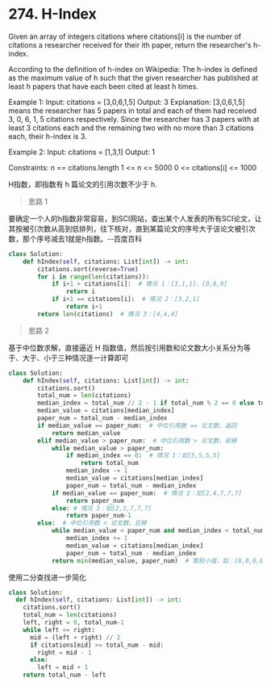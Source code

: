 # 274. H-Index

Given an array of integers citations where citations[i] is the number of citations a researcher received for their ith paper, return the researcher's h-index.

According to the definition of h-index on Wikipedia: The h-index is defined as the maximum value of h such that the given researcher has published at least h papers that have each been cited at least h times.


Example 1:
Input: citations = [3,0,6,1,5]
Output: 3
Explanation: [3,0,6,1,5] means the researcher has 5 papers in total and each of them had received 3, 0, 6, 1, 5 citations respectively.
Since the researcher has 3 papers with at least 3 citations each and the remaining two with no more than 3 citations each, their h-index is 3.

Example 2:
Input: citations = [1,3,1]
Output: 1
 

Constraints:
n == citations.length
1 <= n <= 5000
0 <= citations[i] <= 1000



H指数，即指数有 h 篇论文的引用次数不少于 h.


> 思路 1

要确定一个人的h指数非常容易，到SCI网站，查出某个人发表的所有SCI论文，让其按被引次数从高到低排列，往下核对，直到某篇论文的序号大于该论文被引次数，那个序号减去1就是h指数。--百度百科

```python        
class Solution:
    def hIndex(self, citations: List[int]) -> int:        
        citations.sort(reverse=True)
        for i in range(len(citations)):
            if i+1 > citations[i]:  # 情况 1：[3,1,1]、[0,0,0]
                return i
            if i+1 == citations[i]:  # 情况 2：[3,2,1]
                return i+1                
        return len(citations)  # 情况 3：[4,4,4]
```


> 思路 2

基于中位数求解，直接逼近 H 指数值，然后按引用数和论文数大小关系分为等于、大于、小于三种情况逐一计算即可

```python
class Solution:
    def hIndex(self, citations: List[int]) -> int:
        citations.sort()
        total_num = len(citations)
        median_index = total_num // 2 - 1 if total_num % 2 == 0 else total_num//2  # 求中位数
        median_value = citations[median_index]
        paper_num = total_num - median_index
        if median_value == paper_num:  # 中位引用数 == 论文数，返回
            return median_value
        elif median_value > paper_num:  # 中位引用数 > 论文数，前移
            while median_value > paper_num:
                if median_index == 0:  # 情况 1：如[5,5,5,5]
                    return total_num
                median_index -= 1
                median_value = citations[median_index]
                paper_num = total_num - median_index
            if median_value == paper_num:  # 情况 2：如[2,4,7,7,7]
                return paper_num
            else: # 情况 3：如[2,3,7,7,7]
                return paper_num-1
        else:  # 中位引用数 < 论文数，后移
            while median_value < paper_num and median_index < total_num-1:
                median_index += 1
                median_value = citations[median_index]
                paper_num = total_num - median_index
            return min(median_value, paper_num)  # 取较小值，如：[0,0,0,0] [0,0,0,5]
```

使用二分查找进一步简化

```python
class Solution:
  def hIndex(self, citations: List[int]) -> int:
    citations.sort()
    total_num = len(citations)
    left, right = 0, total_num-1
    while left <= right:
      mid = (left + right) // 2
      if citations[mid] >= total_num - mid:
        right = mid - 1
      else:
        left = mid + 1
    return total_num - left
```
